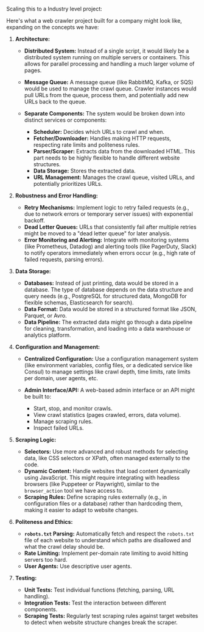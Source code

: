 Scaling this to a Industry level project:

Here's what a web crawler project built for a company might look like, expanding on the concepts we have:

1. __Architecture:__

   - __Distributed System:__ Instead of a single script, it would likely be a distributed system running on multiple servers or containers. This allows for parallel processing and handling a much larger volume of pages.

   - __Message Queue:__ A message queue (like RabbitMQ, Kafka, or SQS) would be used to manage the crawl queue. Crawler instances would pull URLs from the queue, process them, and potentially add new URLs back to the queue.

   - __Separate Components:__ The system would be broken down into distinct services or components:

     - __Scheduler:__ Decides which URLs to crawl and when.
     - __Fetcher/Downloader:__ Handles making HTTP requests, respecting rate limits and politeness rules.
     - __Parser/Scraper:__ Extracts data from the downloaded HTML. This part needs to be highly flexible to handle different website structures.
     - __Data Storage:__ Stores the extracted data.
     - __URL Management:__ Manages the crawl queue, visited URLs, and potentially prioritizes URLs.

2. __Robustness and Error Handling:__

   - __Retry Mechanisms:__ Implement logic to retry failed requests (e.g., due to network errors or temporary server issues) with exponential backoff.
   - __Dead Letter Queues:__ URLs that consistently fail after multiple retries might be moved to a "dead letter queue" for later analysis.
   - __Error Monitoring and Alerting:__ Integrate with monitoring systems (like Prometheus, Datadog) and alerting tools (like PagerDuty, Slack) to notify operators immediately when errors occur (e.g., high rate of failed requests, parsing errors).

3. __Data Storage:__

   - __Databases:__ Instead of just printing, data would be stored in a database. The type of database depends on the data structure and query needs (e.g., PostgreSQL for structured data, MongoDB for flexible schemas, Elasticsearch for search).
   - __Data Format:__ Data would be stored in a structured format like JSON, Parquet, or Avro.
   - __Data Pipeline:__ The extracted data might go through a data pipeline for cleaning, transformation, and loading into a data warehouse or analytics platform.

4. __Configuration and Management:__

   - __Centralized Configuration:__ Use a configuration management system (like environment variables, config files, or a dedicated service like Consul) to manage settings like crawl depth, time limits, rate limits per domain, user agents, etc.

   - __Admin Interface/API:__ A web-based admin interface or an API might be built to:

     - Start, stop, and monitor crawls.
     - View crawl statistics (pages crawled, errors, data volume).
     - Manage scraping rules.
     - Inspect failed URLs.

5. __Scraping Logic:__

   - __Selectors:__ Use more advanced and robust methods for selecting data, like CSS selectors or XPath, often managed externally to the code.
   - __Dynamic Content:__ Handle websites that load content dynamically using JavaScript. This might require integrating with headless browsers (like Puppeteer or Playwright), similar to the `browser_action` tool we have access to.
   - __Scraping Rules:__ Define scraping rules externally (e.g., in configuration files or a database) rather than hardcoding them, making it easier to adapt to website changes.

6. __Politeness and Ethics:__

   - __`robots.txt` Parsing:__ Automatically fetch and respect the `robots.txt` file of each website to understand which paths are disallowed and what the crawl delay should be.
   - __Rate Limiting:__ Implement per-domain rate limiting to avoid hitting servers too hard.
   - __User Agents:__ Use descriptive user agents.

7. __Testing:__

   - __Unit Tests:__ Test individual functions (fetching, parsing, URL handling).
   - __Integration Tests:__ Test the interaction between different components.
   - __Scraping Tests:__ Regularly test scraping rules against target websites to detect when website structure changes break the scraper.

